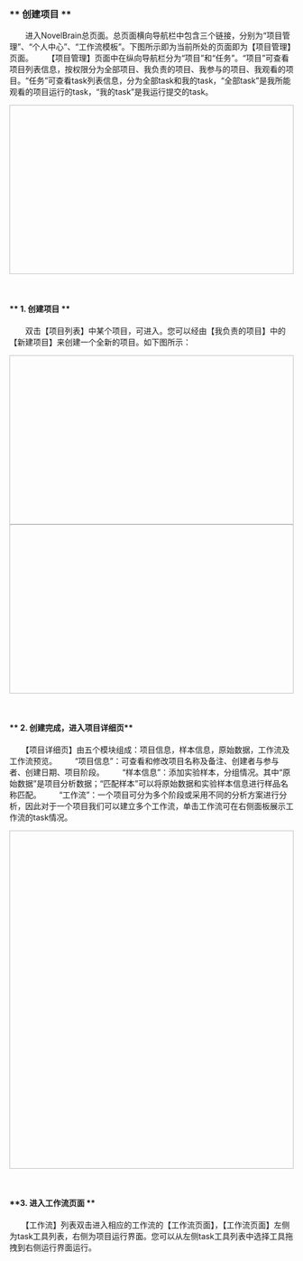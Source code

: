 ### ** 创建项目 **
　　进入NovelBrain总页面。总页面横向导航栏中包含三个链接，分别为“项目管理”、“个人中心”、“工作流模板”。下图所示即为当前所处的页面即为【项目管理】页面。
　　【项目管理】页面中在纵向导航栏分为“项目”和“任务”。“项目”可查看项目列表信息，按权限分为全部项目、我负责的项目、我参与的项目、我观看的项目。“任务”可查看task列表信息，分为全部task和我的task，“全部task”是我所能观看的项目运行的task，“我的task”是我运行提交的task。
<div style="text-align:center"><img data-src="1.png" width="600px" height="300px" ></img></div>

&nbsp;
#### ** 1.  创建项目 **
　　双击【项目列表】中某个项目，可进入。您可以经由【我负责的项目】中的【新建项目】来创建一个全新的项目。如下图所示：
<div style="text-align:center"><img data-src="2.png" width="600px" height="300px" ></img>
</div>

<div style="text-align:center">
<img data-src="3.png" width="600px" height="300px" ></img>
</div>

&nbsp;

#### ** 2. 创建完成，进入项目详细页**
　　【项目详细页】由五个模块组成：项目信息，样本信息，原始数据，工作流及工作流预览。
　　“项目信息”：可查看和修改项目名称及备注、创建者与参与者、创建日期、项目阶段。
　　“样本信息”：添加实验样本，分组情况。其中“原始数据”是项目分析数据；“匹配样本”可以将原始数据和实验样本信息进行样品名称匹配。
　　“工作流”：一个项目可分为多个阶段或采用不同的分析方案进行分析，因此对于一个项目我们可以建立多个工作流，单击工作流可在右侧面板展示工作流的task情况。
<div style="text-align:center"><img data-src="4.png" width="600px" height="600px" ></img>
</div>

&nbsp;
####  **3. 进入工作流页面 **
　　【工作流】列表双击进入相应的工作流的【工作流页面】，【工作流页面】左侧为task工具列表，右侧为项目运行界面。您可以从左侧task工具列表中选择工具拖拽到右侧运行界面运行。
<div style="text-align:center"><img data-src="5.png" width="600px"></img>
</div>